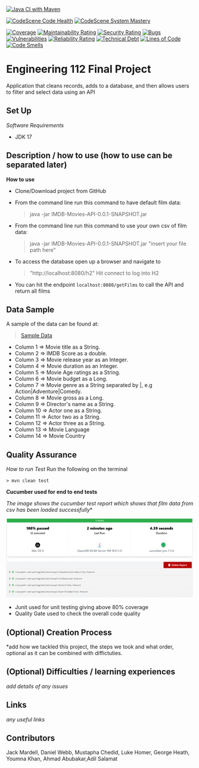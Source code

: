 [![Java CI with Maven](https://github.com/dhansak79/imdb-movies-engineering112/actions/workflows/maven.yml/badge.svg)](https://github.com/dhansak79/imdb-movies-engineering112/actions/workflows/maven.yml)

[![CodeScene Code Health](https://codescene.io/projects/27060/status-badges/code-health)](https://codescene.io/projects/27060)
[![CodeScene System Mastery](https://codescene.io/projects/27060/status-badges/system-mastery)](https://codescene.io/projects/27060)

[![Coverage](https://sonarcloud.io/api/project_badges/measure?project=imdb-movies-engineering112&metric=coverage)](https://sonarcloud.io/summary/new_code?id=imdb-movies-engineering112)
[![Maintainability Rating](https://sonarcloud.io/api/project_badges/measure?project=imdb-movies-engineering112&metric=sqale_rating)](https://sonarcloud.io/summary/new_code?id=imdb-movies-engineering112)
[![Security Rating](https://sonarcloud.io/api/project_badges/measure?project=imdb-movies-engineering112&metric=security_rating)](https://sonarcloud.io/summary/new_code?id=imdb-movies-engineering112)
[![Bugs](https://sonarcloud.io/api/project_badges/measure?project=imdb-movies-engineering112&metric=bugs)](https://sonarcloud.io/summary/new_code?id=imdb-movies-engineering112)
[![Vulnerabilities](https://sonarcloud.io/api/project_badges/measure?project=imdb-movies-engineering112&metric=vulnerabilities)](https://sonarcloud.io/summary/new_code?id=imdb-movies-engineering112)
[![Reliability Rating](https://sonarcloud.io/api/project_badges/measure?project=imdb-movies-engineering112&metric=reliability_rating)](https://sonarcloud.io/summary/new_code?id=imdb-movies-engineering112)
[![Technical Debt](https://sonarcloud.io/api/project_badges/measure?project=imdb-movies-engineering112&metric=sqale_index)](https://sonarcloud.io/summary/new_code?id=imdb-movies-engineering112)
[![Lines of Code](https://sonarcloud.io/api/project_badges/measure?project=imdb-movies-engineering112&metric=ncloc)](https://sonarcloud.io/summary/new_code?id=imdb-movies-engineering112)
[![Code Smells](https://sonarcloud.io/api/project_badges/measure?project=imdb-movies-engineering112&metric=code_smells)](https://sonarcloud.io/summary/new_code?id=imdb-movies-engineering112)

# Engineering 112 Final Project

Application that cleans records, adds to a database, and then allows users to filter and select data
using an API

## Set Up

*Software Requirements*

- JDK 17

## Description / how to use (how to use can be separated later)

**How to use**

- Clone/Download project from GitHub
- From the command line run this command to have default film data:
  > java -jar IMDB-Movies-API-0.0.1-SNAPSHOT.jar
- From the command line run this command to use your own csv of film data:
  > java -jar IMDB-Movies-API-0.0.1-SNAPSHOT.jar "insert your file path here"
- To access the database open up a browser and navigate to
  > "http://localhost:8080/h2"
  > Hit connect to log into H2

- You can hit the endpoint  `localhost:8080/getFilms` to call the API and return all films

## Data Sample

A sample of the data can be found at:
> [Sample Data](./src/main/resources/imdb_data.csv)

- Column 1  => Movie title as a String.
- Column 2  => IMDB Score as a double.
- Column 3  => Movie release year as an Integer.
- Column 4  => Movie duration as an Integer.
- Column 5  => Movie Age ratings as a String.
- Column 6  => Movie budget as a Long.
- Column 7  => Movie genre as a String separated by |, e.g Action|Adventure|Comedy.
- Column 8  => Movie gross as a Long.
- Column 9  => Director's name as a String.
- Column 10 => Actor one as a String.
- Column 11 => Actor two as a String.
- Column 12 => Actor three as a String.
- Column 13 => Movie Language
- Column 14 => Movie Country

## Quality Assurance

*How to run Test*
Run the following on the terminal

    > mvn clean test

**Cucumber used for end to end tests**

*The image shows the cucumber test report which shows that film data from csv has been loaded
successfully**

<img src="src/test/resources/testEvidence/End_to_end_test_report.png" />

- Junit used for unit testing giving above 80% coverage
- Quality Gate used to check the overall code quality

## (Optional) Creation Process

*add how we tackled this project, the steps we took and what order, optional as it can be combined
with diffictuties.

## (Optional) Difficulties / learning experiences

*add details of any issues*

## Links

*any useful links*

## Contributors

Jack Mardell, Daniel Webb, Mustapha Chedid, Luke Homer, George Heath, Youmna Khan, Ahmad
Abubakar,Adil Salamat
